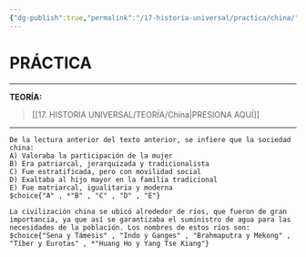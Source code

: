 ```yaml
---
{"dg-publish":true,"permalink":"/17-historia-universal/practica/china/","tags":["Historia","Práctica"]}
---
```


# PRÁCTICA
---
**TEORÍA:** 
>[[17. HISTORIA UNIVERSAL/TEORÍA/China\|PRESIONA AQUÍ]]

---

```exercise
De la lectura anterior del texto anterior, se infiere que la sociedad china:
A) Valoraba la participación de la mujer
B) Era patriarcal, jerarquizada y tradicionalista
C) Fue estratificada, pero con movilidad social
D) Exaltaba al hijo mayor en la familia tradicional
E) Fue matriarcal, igualitaria y moderna
$choice{"A" , *"B" , "C" , "D" , "E"}
```

```exercise
La civilización china se ubicó alrededor de ríos, que fueron de gran importancia, ya que así se garantizaba el suministro de agua para las necesidades de la población. Los nombres de estos ríos son:
$choice{"Sena y Támesis" , "Indo y Ganges" , "Brahmaputra y Mekong" , "Tíber y Eurotas" , *"Huang Ho y Yang Tse Kiang"}
```
